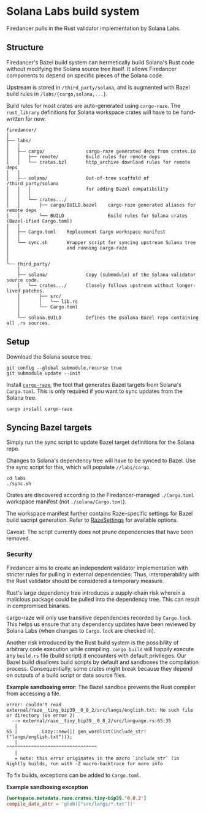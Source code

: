 # Solana Labs build system

Firedancer pulls in the Rust validator implementation by Solana Labs.

## Structure

Firedancer's Bazel build system can hermetically build Solana's Rust code
without modifying the Solana source tree itself.
It allows Firedancer components to depend on specific pieces of the Solana code.

Upstream is stored in `/third_party/solana`,
and is augmented with Bazel build rules in `/labs/{cargo,solana,...}`.

Build rules for most crates are auto-generated using `cargo-raze`.
The `rust_library` definitions for Solana workspace crates will have to be hand-written for now.

```
firedancer/
│
├── labs/
│   │
│   ├── cargo/               cargo-raze generated deps from crates.io
│   │   ├── remote/          Build rules for remote deps
│   │   └── crates.bzl       http_archive download rules for remote deps
│   │
│   ├── solana/              Out-of-tree scaffold of /third_party/solana
│   │   │                    for adding Bazel compatibility
│   │   │
│   │   └── crates.../
│   │       ├── cargo/BUILD.bazel    cargo-raze generated aliases for remote deps
│   │       └── BUILD                Build rules for Solana crates (Bazel-ified Cargo.toml)
│   │
│   ├── Cargo.toml    Replacement Cargo workspace manifest
│   │
│   └── sync.sh       Wrapper script for syncing upstream Solana tree
│                     and running cargo-raze
│
│
└── third_party/
    │
    ├── solana/              Copy (submodule) of the Solana validator source code.
    │   └── crates.../       Closely follows upstream without longer-lived patches.
    │       ├── src/
    │       │   └── lib.rs
    │       └── Cargo.toml
    │
    └── solana.BUILD         Defines the @solana Bazel repo containing all .rs sources.
```

## Setup

Download the Solana source tree.

```shell
git config --global submodule.recurse true
git submodule update --init
```

Install [`cargo-raze`], the tool that generates Bazel targets from Solana's `Cargo.toml`.
This is only required if you want to sync updates from the Solana tree.

  [`cargo-raze`]: https://github.com/google/cargo-raze

```shell
cargo install cargo-raze
```

## Syncing Bazel targets

Simply run the sync script to update Bazel target definitions for the Solana repo.

Changes to Solana's dependency tree will have to be synced to Bazel.
Use the sync script for this, which will populate `//labs/cargo`.

```shell
cd labs
./sync.sh
```

Crates are discovered according to the Firedancer-managed `./Cargo.toml` workspace manifest (not `./solana/Cargo.toml`).

The workspace manifest further contains Raze-specific settings for Bazel build sacript generation.
Refer to [RazeSettings](https://github.com/google/cargo-raze/blob/main/impl/src/settings.rs)
for available options.

Caveat: The script currently does not prune dependencies that have been removed.

### Security

Firedancer aims to create an independent validator implementation
with stricter rules for pulling in external dependencies:
Thus, interoperability with the Rust validator should be considered a temporary measure.

Rust's large dependency tree introduces a supply-chain risk
wherein a malicious package could be pulled into the dependency tree.
This can result in compromised binaries.

cargo-raze will only use transitive dependencies recorded by `Cargo.lock`.
This helps us ensure that any dependency updates have been reviewed by Solana Labs (when changes to `Cargo.lock` are checked in).

Another risk introduced by the Rust build system is the possibility of arbitrary code execution while compiling.
`cargo build` will happily execute any `build.rs` file (build script) it encounters with default privileges.
Our Bazel build disallows build scripts by default and sandboxes the compilation process.
Consequentially, some crates might break because they depend on outputs of a build script or data source files.

**Example sandboxing error**: The Bazel sandbox prevents the Rust compiler from accessing a file.

```
error: couldn't read external/raze__tiny_bip39__0_8_2/src/langs/english.txt: No such file or directory (os error 2)
  --> external/raze__tiny_bip39__0_8_2/src/language.rs:65:35
   |
65 |         Lazy::new(|| gen_wordlist(include_str!("langs/english.txt")));
   |                                   ^^^^^^^^^^^^^^^^^^^^^^^^^^^^^^^^^
   |
   = note: this error originates in the macro `include_str` (in Nightly builds, run with -Z macro-backtrace for more info
```

To fix builds, exceptions can be added to `Cargo.toml`.

**Example sandboxing exception**

```toml
[workspace.metadata.raze.crates.tiny-bip39.'0.8.2']
compile_data_attr = 'glob(["src/langs/*.txt"])'
```
